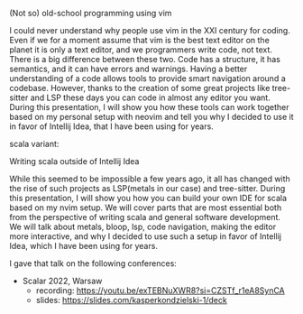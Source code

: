 (Not so) old-school programming using vim

I could never understand why people use vim in the XXI century for coding. Even if we for a moment assume 
that vim is the best text editor on the planet it is only a text editor, and we programmers write code, not text. 
There is a big difference between these two. Code has a structure, it has semantics, and it can have errors and warnings.
Having a better understanding of a code allows tools to provide smart navigation around a codebase.
However, thanks to the creation of some great projects like tree-sitter and LSP these days you can code in almost any editor you want.
During this presentation, I will show you how these tools can work together based on my personal setup with neovim and tell you
why I decided to use it in favor of Intellij Idea, that I have been using for years.


scala variant:

Writing scala outside of Intellij Idea

While this seemed to be impossible a few years ago, it all has changed with the rise of such projects as LSP(metals in our case) and tree-sitter. During this presentation, I will show you how you can build your own IDE for scala based on my nvim setup. We will cover parts that are most essential both from the perspective of writing scala and general software development. We will talk about metals, bloop, lsp, code navigation, making the editor more interactive, and why I decided to use such a setup in favor of Intellij Idea, which I have been using for years.

I gave that talk on the following conferences:

- Scalar 2022, Warsaw
  - recording: https://youtu.be/exTEBNuXWR8?si=CZSTf_r1eA8SynCA
  - slides: https://slides.com/kasperkondzielski-1/deck
